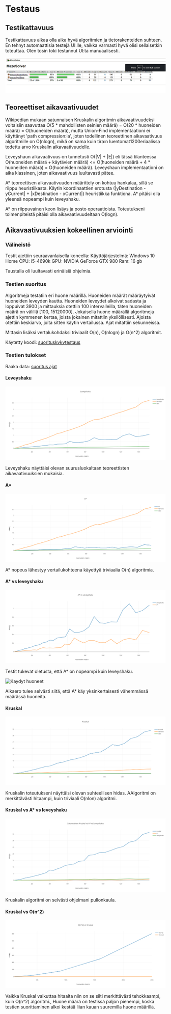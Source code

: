 # Testaus


## Testikattavuus

Testikattavuus alkaa olla aika hyvä algoritmien ja tietorakenteiden suhteen. En tehnyt automaattisia testejä UI:lle, vaikka varmasti hyvä olisi sellaisetkin toteuttaa. Olen tosin toki testannut UI:ta manuaalisesti.

![Testikattavuus](https://github.com/SkarpAnton/labyrintin-ratkoja/blob/master/dokumentaatio/kuvat/Testikattavuus.png)


## Teoreettiset aikavaativuudet

Wikipedian mukaan satunnaisen Kruskalin algoritmin aikavaativuudeksi voitaisiin saavuttaa O(5 * mahdollisten seinien määrä) = O(20 * huoneiden määrä) = O(huoneiden määrä), mutta Union-Find implementaationi ei käyttänyt 'path compression:ia', joten todellinen teoreettinen aikavaativuus algoritmille on O(nlogn), mikä on sama kuin tira:n luentomat1200eriaalissa todettu arvo Kruskalin aikavaativuudelle.

Leveyshaun aikavaativuus on tunnetusti O(|V| + |E|) eli tässä tilanteessa O(huoneiden määrä + käytävien määrä) <= O(huoneiden määrä + 4 * huoneiden määrä) = O(huoneiden määrä). Leveyshaun implementaationi on aika klassinen, joten aikavaativuus luultavasti pätee. 


A* teoreettisen aikavaativuuden määrittely on kohtuu hankalaa, sillä se riippu heuristiikasta. Käytin koordinaattien erotusta 
(|yDestination - yCurrent| + |xDestination - xCurrent|)
heuristiikka funktiona. A* pitäisi olla yleensä nopeampi kuin leveyshaku.

A* on riippuvainen keon lisäys ja posto operaatioista. Toteutukseni toimenpiteistä pitäisi olla aikavaativuudeltaan O(logn).

## Aikavaativuuksien kokeellinen arviointi

### Välineistö

Testit ajettiin seuraavanlaisella koneella:
Käyttöjärjestelmä: Windows 10 Home
CPU: i5-4690k
GPU: NVIDIA GeForce GTX 980
Ram: 16 gb

Taustalla oli luultavasti erinäisiä ohjelmia.

### Testien suoritus


Algoritmeja testatiin eri huone määrillä. Huoneiden määrät määräytyivät huoneiden leveyden kautta. Huoneiden leveydet alkoivat sadasta ja loppuivat 3900 ja mittauksia otettiin 100 intervalleilla, täten huoneiden määrä on välillä [100, 15120000]. Jokaisella huone määrällä algoritmeja ajettin kymmenen kertaa, joista jokainen mitattiin yksilöllisesti. Ajoista otettiin keskiarvo, joita sitten käytin vertailussa. Ajat mitattiin sekunneissa.

Mittasin lisäksi vertalukohdaksi triviaalit O(n), O(nlogn) ja O(n^2) algoritmit.

Käytetty koodi: [suorituskykytestaus](https://github.com/SkarpAnton/labyrintin-ratkoja/tree/master/MazeSolver/src/test/java/tests/performance)


### Testien tulokset

Raaka data: [suoritus ajat](https://github.com/SkarpAnton/labyrintin-ratkoja/blob/master/dokumentaatio/suoritusajat.md)

#### Leveyshaku

![Leveyshaku](https://github.com/SkarpAnton/labyrintin-ratkoja/blob/master/dokumentaatio/kuvat/Leveyshaku.png)

Leveyshaku näyttäisi olevan suurusluokaltaan teoreettisten aikavaativuuksien mukaisia.

#### A*

![A*](https://github.com/SkarpAnton/labyrintin-ratkoja/blob/master/dokumentaatio/kuvat/AStar.png)

A* nopeus lähestyy vertailukohteena käyettyä triviaalia O(n) algoritmia.

#### A* vs leveyshaku

![A* vs Leveyshaku](https://github.com/SkarpAnton/labyrintin-ratkoja/blob/master/dokumentaatio/kuvat/AStar_vs_Leveyshaku.png)

Testit tukevat oletusta, että A* on nopeampi kuin leveyshaku. 

![Kaydyt huoneet](https://github.com/SkarpAnton/labyrintin-ratkoja/blob/master/dokumentaatio/kuvat/K%C3%A4ydyt_huoneet.png)

Aikaero tulee selvästi siitä, että A* käy yksinkertaisesti vähemmässä määrässä huoneita.

#### Kruskal

![Kruskal](https://github.com/SkarpAnton/labyrintin-ratkoja/blob/master/dokumentaatio/kuvat/Kruskal.png)

Kruskalin toteutukseni näyttäisi olevan suhteellisen hidas. AAlgoritmi on merkittävästi hitaampi, kuin triviaali O(nlon) algoritmi. 

#### Kruskal vs A* vs leveyshaku

![Kruskal vs A* vs leveyshaku](https://github.com/SkarpAnton/labyrintin-ratkoja/blob/master/dokumentaatio/kuvat/SatunnainenKruskal_vs_AStar_vs_Leveyshaku.png)

Kruskalin algoritmi on selvästi ohjelmani pullonkaula.

#### Kruskal vs O(n^2)

![O(n^2) vs Kruskal](https://github.com/SkarpAnton/labyrintin-ratkoja/blob/master/dokumentaatio/kuvat/O(n%5E2)_vs_Kruskal.png)

Vaikka Kruskal vaikuttaa hitaalta niin on se silti merkittävästi tehokkaampi, kuin O(n^2) algoritmi., Huone määrä on testissä paljon pienempi, koska testien suorittaminen alkoi kestää liian kauan suuremilla huone määrillä.












